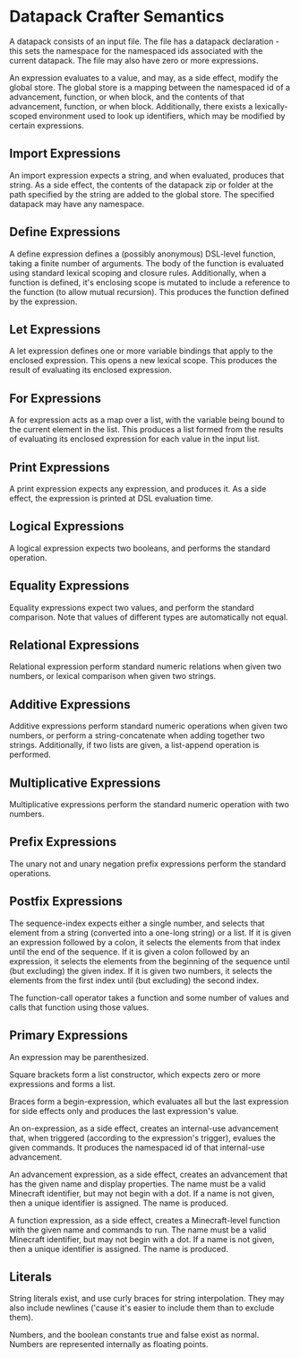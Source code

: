 # Datapack Crafter Semantics

A datapack consists of an input file. The file has a datapack declaration - this sets the namespace for the namespaced ids associated with the current datapack. The file may also have zero or more expressions.

An expression evaluates to a value, and may, as a side effect, modify the global store. The global store is a mapping between the namespaced id of a advancement, function, or when block, and the contents of that advancement, function, or when block. Additionally, there exists a lexically-scoped environment used to look up identifiers, which may be modified by certain expressions.

## Import Expressions

An import expression expects a string, and when evaluated, produces that string. As a side effect, the contents of the datapack zip or folder at the path specified by the string are added to the global store. The specified datapack may have any namespace.

## Define Expressions

A define expression defines a (possibly anonymous) DSL-level function, taking a finite number of arguments. The body of the function is evaluated using standard lexical scoping and closure rules. Additionally, when a function is defined, it's enclosing scope is mutated to include a reference to the function (to allow mutual recursion). This produces the function defined by the expression.

## Let Expressions

A let expression defines one or more variable bindings that apply to the enclosed expression. This opens a new lexical scope. This produces the result of evaluating its enclosed expression.

## For Expressions

A for expression acts as a map over a list, with the variable being bound to the current element in the list. This produces a list formed from the results of evaluating its enclosed expression for each value in the input list.

## Print Expressions

A print expression expects any expression, and produces it. As a side effect, the expression is printed at DSL evaluation time.

## Logical Expressions

A logical expression expects two booleans, and performs the standard operation.

## Equality Expressions

Equality expressions expect two values, and perform the standard comparison. Note that values of different types are automatically not equal.

## Relational Expressions

Relational expression perform standard numeric relations when given two numbers, or lexical comparison when given two strings.

## Additive Expressions

Additive expressions perform standard numeric operations when given two numbers, or perform a string-concatenate when adding together two strings. Additionally, if two lists are given, a list-append operation is performed.

## Multiplicative Expressions

Multiplicative expressions perform the standard numeric operation with two numbers.

## Prefix Expressions

The unary not and unary negation prefix expressions perform the standard operations.

## Postfix Expressions

The sequence-index expects either a single number, and selects that element from a string (converted into a one-long string) or a list. If it is given an expression followed by a colon, it selects the elements from that index until the end of the sequence. If it is given a colon followed by an expression, it selects the elements from the beginning of the sequence until (but excluding) the given index. If it is given two numbers, it selects the elements from the first index until (but excluding) the second index.

The function-call operator takes a function and some number of values and calls that function using those values.

## Primary Expressions

An expression may be parenthesized.

Square brackets form a list constructor, which expects zero or more expressions and forms a list.

Braces form a begin-expression, which evaluates all but the last expression for side effects only and produces the last expression's value.

An on-expression, as a side effect, creates an internal-use advancement that, when triggered (according to the expression's trigger), evalues the given commands. It produces the namespaced id of that internal-use advancement.

An advancement expression, as a side effect, creates an advancement that has the given name and display properties. The name must be a valid Minecraft identifier, but may not begin with a dot. If a name is not given, then a unique identifier is assigned. The name is produced.

A function expression, as a side effect, creates a Minecraft-level function with the given name and commands to run. The name must be a valid Minecraft identifier, but may not begin with a dot. If a name is not given, then a unique identifier is assigned. The name is produced.

## Literals

String literals exist, and use curly braces for string interpolation. They may also include newlines ('cause it's easier to include them than to exclude them).

Numbers, and the boolean constants true and false exist as normal. Numbers are represented internally as floating points.
